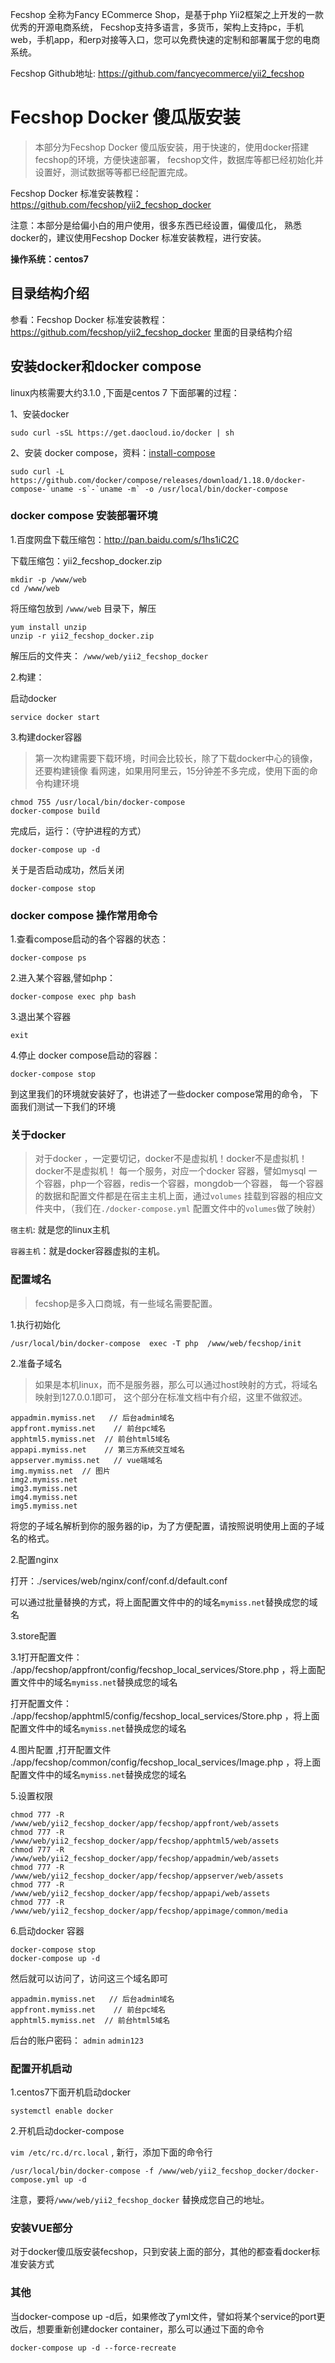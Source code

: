 Fecshop 全称为Fancy ECommerce Shop，是基于php Yii2框架之上开发的一款优秀的开源电商系统， Fecshop支持多语言，多货币，架构上支持pc，手机web，手机app，和erp对接等入口，您可以免费快速的定制和部署属于您的电商系统。

Fecshop Github地址: https://github.com/fancyecommerce/yii2_fecshop

Fecshop Docker 傻瓜版安装
=============


> 本部分为Fecshop Docker 傻瓜版安装，用于快速的，使用docker搭建fecshop的环境，方便快速部署，
fecshop文件，数据库等都已经初始化并设置好，测试数据等等都已经配置完成。

Fecshop Docker 标准安装教程：https://github.com/fecshop/yii2_fecshop_docker

注意：本部分是给偏小白的用户使用，很多东西已经设置，偏傻瓜化，
熟悉docker的，建议使用Fecshop Docker 标准安装教程，进行安装。


**操作系统：centos7**

目录结构介绍
---------

参看：Fecshop Docker 标准安装教程：https://github.com/fecshop/yii2_fecshop_docker
里面的目录结构介绍


安装docker和docker compose
-------------------------

linux内核需要大约3.1.0 ,下面是centos 7 下面部署的过程：


1、安装docker

```
sudo curl -sSL https://get.daocloud.io/docker | sh
```

2、安装 docker compose，资料：[install-compose](https://docs.docker.com/compose/install/#install-compose)

```
sudo curl -L https://github.com/docker/compose/releases/download/1.18.0/docker-compose-`uname -s`-`uname -m` -o /usr/local/bin/docker-compose
```



### docker compose 安装部署环境


1.百度网盘下载压缩包：http://pan.baidu.com/s/1hs1iC2C

下载压缩包：yii2_fecshop_docker.zip

```
mkdir -p /www/web
cd /www/web
```

将压缩包放到 `/www/web` 目录下，解压

```
yum install unzip
unzip -r yii2_fecshop_docker.zip
```

解压后的文件夹： `/www/web/yii2_fecshop_docker`

2.构建：

启动docker

```
service docker start
```

3.构建docker容器

> 第一次构建需要下载环境，时间会比较长，除了下载docker中心的镜像，还要构建镜像
> 看网速，如果用阿里云，15分钟差不多完成，使用下面的命令构建环境

```
chmod 755 /usr/local/bin/docker-compose
docker-compose build
```


完成后，运行：（守护进程的方式）

```
docker-compose up -d
```

关于是否启动成功，然后关闭

```
docker-compose stop
```

### docker compose 操作常用命令


1.查看compose启动的各个容器的状态：

```
docker-compose ps
```

2.进入某个容器,譬如php：

```
docker-compose exec php bash
```

3.退出某个容器

```
exit
```


4.停止 docker compose启动的容器：

```
docker-compose stop
```

到这里我们的环境就安装好了，也讲述了一些docker compose常用的命令，
下面我们测试一下我们的环境


### 关于docker 



> 对于docker ，一定要切记，docker不是虚拟机！docker不是虚拟机！docker不是虚拟机！
> 每一个服务，对应一个docker 容器，譬如mysql
> 一个容器，php一个容器，redis一个容器，mongdob一个容器，
> 每一个容器的数据和配置文件都是在宿主主机上面，通过`volumes`
> 挂载到容器的相应文件夹中，（我们在`./docker-compose.yml`
> 配置文件中的`volumes`做了映射）

`宿主机`: 就是您的linux主机

`容器主机`：就是docker容器虚拟的主机。


### 配置域名

> fecshop是多入口商城，有一些域名需要配置。

1.执行初始化

```
/usr/local/bin/docker-compose  exec -T php  /www/web/fecshop/init
```

2.准备子域名

> 如果是本机linux，而不是服务器，那么可以通过host映射的方式，将域名映射到127.0.0.1即可，
这个部分在标准文档中有介绍，这里不做叙述。

```
appadmin.mymiss.net   // 后台admin域名
appfront.mymiss.net    // 前台pc域名
apphtml5.mymiss.net  // 前台html5域名
appapi.mymiss.net    // 第三方系统交互域名
appserver.mymiss.net   // vue端域名
img.mymiss.net  // 图片
img2.mymiss.net
img3.mymiss.net
img4.mymiss.net
img5.mymiss.net
```

将您的子域名解析到你的服务器的ip，为了方便配置，请按照说明使用上面的子域名的格式。


2.配置nginx

打开：./services/web/nginx/conf/conf.d/default.conf

可以通过批量替换的方式，将上面配置文件中的的域名`mymiss.net`替换成您的域名



3.store配置

3.1打开配置文件：
./app/fecshop/appfront/config/fecshop_local_services/Store.php
，将上面配置文件中的域名`mymiss.net`替换成您的域名

打开配置文件：
./app/fecshop/apphtml5/config/fecshop_local_services/Store.php
，将上面配置文件中的域名`mymiss.net`替换成您的域名



4.图片配置
,打开配置文件
./app/fecshop/common/config/fecshop_local_services/Image.php
，将上面配置文件中的域名`mymiss.net`替换成您的域名


5.设置权限

```
chmod 777 -R /www/web/yii2_fecshop_docker/app/fecshop/appfront/web/assets
chmod 777 -R /www/web/yii2_fecshop_docker/app/fecshop/apphtml5/web/assets
chmod 777 -R /www/web/yii2_fecshop_docker/app/fecshop/appadmin/web/assets
chmod 777 -R /www/web/yii2_fecshop_docker/app/fecshop/appserver/web/assets
chmod 777 -R /www/web/yii2_fecshop_docker/app/fecshop/appapi/web/assets
chmod 777 -R /www/web/yii2_fecshop_docker/app/fecshop/appimage/common/media
```

6.启动docker 容器

```
docker-compose stop
docker-compose up -d
```

然后就可以访问了，访问这三个域名即可

```
appadmin.mymiss.net   // 后台admin域名
appfront.mymiss.net    // 前台pc域名
apphtml5.mymiss.net  // 前台html5域名
```


后台的账户密码： `admin`  `admin123`



### 配置开机启动

1.centos7下面开机启动docker

```
systemctl enable docker
```

2.开机启动docker-compose

`vim /etc/rc.d/rc.local` , 新行，添加下面的命令行

```
/usr/local/bin/docker-compose -f /www/web/yii2_fecshop_docker/docker-compose.yml up -d
```

注意，要将`/www/web/yii2_fecshop_docker` 替换成您自己的地址。


### 安装VUE部分


对于docker傻瓜版安装fecshop，只到安装上面的部分，其他的都查看docker标准安装方式



### 其他

当docker-compose up -d后，如果修改了yml文件，譬如将某个service的port更改后，想要重新创建docker container，那么可以通过下面的命令

```
docker-compose up -d --force-recreate
```

